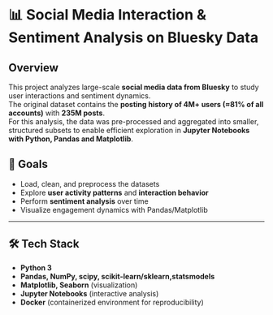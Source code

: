 # 📊 Social Media Interaction & Sentiment Analysis on Bluesky Data

## Overview
This project analyzes large-scale **social media data from Bluesky** to study user interactions and sentiment dynamics.  
The original dataset contains the **posting history of 4M+ users (≈81% of all accounts)** with **235M posts**.  
For this analysis, the data was pre-processed and aggregated into smaller, structured subsets to enable efficient exploration in **Jupyter Notebooks with Python, Pandas and Matplotlib**.

## 🎯 Goals
- Load, clean, and preprocess the datasets  
- Explore **user activity patterns** and **interaction behavior**  
- Perform **sentiment analysis** over time  
- Visualize engagement dynamics with Pandas/Matplotlib  

---

## 🛠️ Tech Stack
- **Python 3**  
- **Pandas, NumPy, scipy, scikit-learn/sklearn,statsmodels** 
- **Matplotlib, Seaborn** (visualization)  
- **Jupyter Notebooks** (interactive analysis)  
- **Docker** (containerized environment for reproducibility)  
